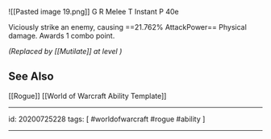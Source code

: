 ![[Pasted image 19.png]]
G 
R Melee
T Instant
P 40e

Viciously strike an enemy, causing ==21.762% AttackPower== Physical damage.
Awards 1 combo point.

_(Replaced by [[Mutilate]] at level )_

## See Also
[[Rogue]]
[[World of Warcraft Ability Template]]

---

id: 20200725228
tags: [ #worldofwarcraft #rogue #ability ]

---